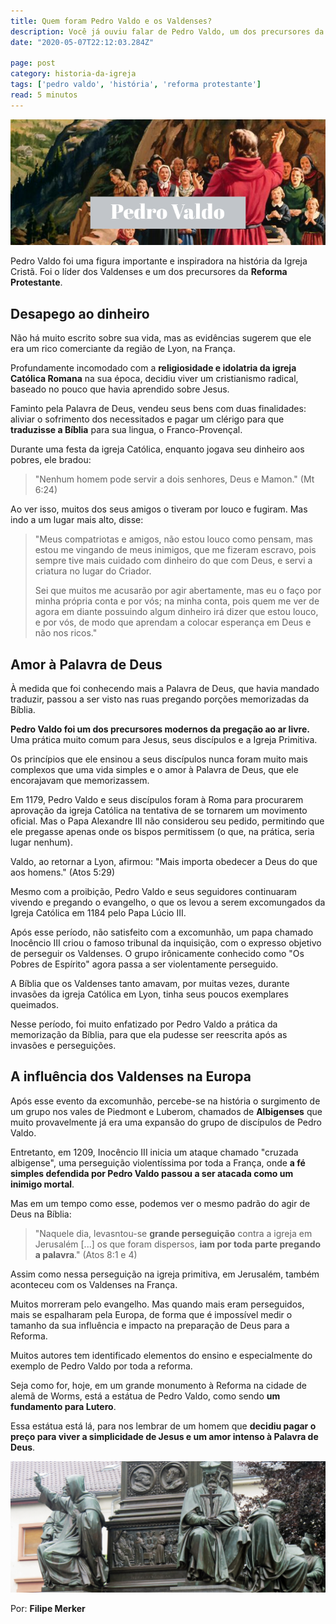 ```yaml
---
title: Quem foram Pedro Valdo e os Valdenses?
description: Você já ouviu falar de Pedro Valdo, um dos precursores da Reforma Protestante? Clique e conheça sua história.
date: "2020-05-07T22:12:03.284Z"

page: post
category: historia-da-igreja
tags: ['pedro valdo', 'história', 'reforma protestante']
read: 5 minutos
---
```


![Pintura de pedro valdo pregando](./pedro-valdo.png)

Pedro Valdo foi uma figura importante e inspiradora na história da Igreja Cristã. Foi o líder dos Valdenses e um dos precursores da **Reforma Protestante**.

## Desapego ao dinheiro

Não há muito escrito sobre sua vida, mas as evidências sugerem que ele era um rico comerciante da região de Lyon, na França.

Profundamente incomodado com a **religiosidade e idolatria da igreja Católica Romana** na sua época, decidiu viver um cristianismo radical, baseado no pouco que havia aprendido sobre Jesus.

Faminto pela Palavra de Deus, vendeu seus bens com duas finalidades: aliviar o sofrimento dos necessitados e pagar um clérigo para que **traduzisse a Bíblia** para sua lingua, o Franco-Provençal.

Durante uma festa da igreja Católica, enquanto jogava seu dinheiro aos pobres, ele bradou:

>  "Nenhum homem pode servir a dois senhores, Deus e Mamon." (Mt 6:24)

Ao ver isso, muitos dos seus amigos o tiveram por louco e fugiram. Mas indo a um lugar mais alto, disse:

> "Meus compatriotas e amigos, não estou louco como pensam, mas estou me vingando de meus inimigos, que me fizeram escravo, pois sempre tive mais cuidado com dinheiro do que com Deus, e servi a criatura no lugar do Criador. 
>
> Sei que muitos me acusarão por agir abertamente, mas eu o faço por minha própria conta e por vós; na minha conta, pois quem me ver de agora em diante possuindo algum dinheiro irá dizer que estou louco, e por vós, de modo que aprendam a colocar esperança em Deus e não nos ricos."

## Amor à Palavra de Deus

À medida que foi conhecendo mais a Palavra de Deus, que havia mandado traduzir, passou a ser visto nas ruas pregando porções memorizadas da Bíblia.

**Pedro Valdo foi um dos precursores modernos da pregação ao ar livre.** Uma prática muito comum para Jesus, seus discípulos e a Igreja Primitiva.

Os princípios que ele ensinou a seus discípulos nunca foram muito mais complexos que uma vida simples e o amor à Palavra de Deus, que ele encorajavam que memorizassem.

Em 1179, Pedro Valdo e seus discípulos foram à Roma para procurarem aprovação da igreja Católica na tentativa de se tornarem um movimento oficial. Mas o Papa Alexandre III não considerou seu pedido, permitindo que ele pregasse apenas onde os bispos permitissem (o que, na prática, seria lugar nenhum).

Valdo, ao retornar a Lyon, afirmou: "Mais importa obedecer a Deus do que aos homens." (Atos 5:29)

Mesmo com a proibição, Pedro Valdo e seus seguidores continuaram vivendo e pregando o evangelho, o que os levou a serem excomungados da Igreja Católica em 1184 pelo Papa Lúcio III.

Após esse período, não satisfeito com a excomunhão, um papa chamado Inocêncio III criou o famoso tribunal da inquisição, com o expresso objetivo de perseguir os Valdenses. O grupo irônicamente conhecido como "Os Pobres de Espírito" agora passa a ser violentamente perseguido.

A Bíblia que os Valdenses tanto amavam, por muitas vezes, durante invasões da igreja Católica em Lyon, tinha seus poucos exemplares queimados.

Nesse período, foi muito enfatizado por Pedro Valdo a prática da memorização da Bíblia, para que ela pudesse ser reescrita após as invasões e perseguições.

## A influência dos Valdenses na Europa

Após esse evento da excomunhão, percebe-se na história o surgimento de um grupo nos vales de Piedmont e Luberom, chamados de **Albigenses** que muito provavelmente já era uma expansão do grupo de discípulos de Pedro Valdo.

Entretanto, em 1209, Inocêncio III inicia um ataque chamado "cruzada albigense", uma perseguição violentíssima por toda a França, onde **a fé simples defendida por Pedro Valdo passou a ser atacada como um inimigo mortal**.

Mas em um tempo como esse, podemos ver o mesmo padrão do agir de Deus na Bíblia:

> "Naquele dia, levasntou-se **grande perseguição** contra a igreja em Jerusalém [...] os que foram dispersos, **iam por toda parte pregando a palavra**." (Atos 8:1 e 4)

Assim como nessa perseguição na igreja primitiva, em Jerusalém, também aconteceu com os Valdenses na França.

Muitos morreram pelo evangelho. Mas quando mais eram perseguidos, mais se espalharam pela Europa, de forma que é impossível medir o tamanho da sua influência e impacto na preparação de Deus para a Reforma.

Muitos autores tem identificado elementos do ensino e especialmente do exemplo de Pedro Valdo por toda a reforma.

Seja como for, hoje, em um grande monumento à Reforma na cidade de alemã de Worms, está a estátua de Pedro Valdo, como sendo **um fundamento para Lutero**.

Essa estátua está lá, para nos lembrar de um homem que **decidiu pagar o preço para viver a simplicidade de Jesus e um amor intenso à Palavra de Deus**.

![Estátua de Pedro Valdo](./pedro-valdo-estatua.png)



Por: **Filipe Merker**